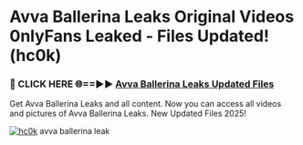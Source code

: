 # Avva Ballerina Leaks Original Videos 0nlyFans Leaked - Files Updated! (hc0k)

<h3>🔴 CLICK HERE 🌐==►► <a href="https://tinyurl.com/2jnfzry5" rel="nofollow">Avva Ballerina Leaks Updated Files</a></h3>

Get Avva Ballerina Leaks and all content. Now you can access all videos and pictures of Avva Ballerina Leaks. New Updated Files 2025!

[![hc0k](https://i.imgur.com/GyGTBgg.gif)](https://tinyurl.com/2jnfzry5)
avva ballerina leak
